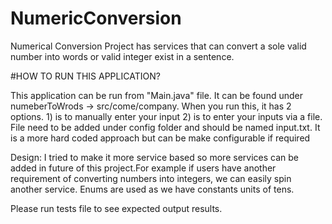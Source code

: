 # NumericConversion
Numerical Conversion Project has services that can convert a sole valid number into words or valid integer exist in a sentence.

#HOW TO RUN THIS APPLICATION?

This application can be run from "Main.java" file. It can be found under numeberToWrods -> src/come/company. When you run this, it has 2 options. 1) is to manually enter your input
2) is to enter your inputs via a file. File need to be added under config folder and should be named input.txt. It is a more hard coded approach but can be make configurable if required


Design: I tried to make it more service based so more services can be added in future of this project.For example if users have another requirement of converting numbers into integers, we can easily spin another service. Enums are used as we have constants units of tens.


Please run tests file to see expected output results.
